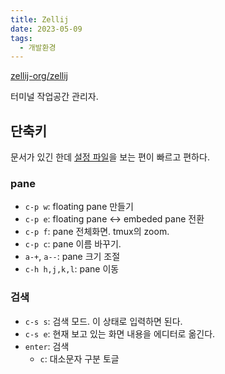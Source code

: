 ```yaml
---
title: Zellij
date: 2023-05-09
tags:
  - 개발환경
---
```


[zellij-org/zellij](https://github.com/zellij-org/zellij)

터미널 작업공간 관리자.

## 단축키

문서가 있긴 한데 [설정 파일](https://github.com/zellij-org/zellij/blob/main/example/config.kdl)을
보는 편이 빠르고 편하다.

### pane

- `c-p w`: floating pane 만들기
- `c-p e`: floating pane <-> embeded pane 전환
- `c-p f`: pane 전체화면. tmux의 zoom.
- `c-p c`: pane 이름 바꾸기.
- `a-+`, `a--`: pane 크기 조절
- `c-h h,j,k,l`: pane 이동

### 검색

- `c-s s`: 검색 모드. 이 상태로 입력하면 된다.
- `c-s e`: 현재 보고 있는 화면 내용을 에디터로 옮긴다.
- `enter`: 검색
  - `c`: 대소문자 구분 토글
